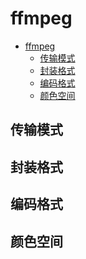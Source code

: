 # ffmpeg

<!-- @import "[TOC]" {cmd="toc" depthFrom=1 depthTo=6 orderedList=false} -->

<!-- code_chunk_output -->

- [ffmpeg](#ffmpeg)
  - [传输模式](#传输模式)
  - [封装格式](#封装格式)
  - [编码格式](#编码格式)
  - [颜色空间](#颜色空间)

<!-- /code_chunk_output -->

## 传输模式

## 封装格式

## 编码格式

## 颜色空间
